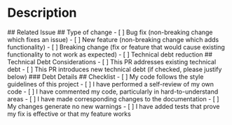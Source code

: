 # Description
<!-- PR_TPL_ID::HEADER -->
<!-- PR_TPL_FIELD::DESCRIPTION --><!-- Describe your changes in detail -->

<!-- PR_TPL_ID::RELATED_ISSUE_SECTION -->## Related Issue
<!-- PR_TPL_FIELD::RELATED_ISSUE_LINK --><!-- Please link to the issue here: -->

<!-- PR_TPL_ID::CHANGE_TYPE_SECTION -->## Type of change
<!-- PR_TPL_FIELD::CHANGE_TYPE_DESC --><!-- Please delete options that are not relevant. -->
<!-- PR_TPL_ITEM::CHANGE_BUGFIX -->- [ ] Bug fix (non-breaking change which fixes an issue)
<!-- PR_TPL_ITEM::CHANGE_FEATURE -->- [ ] New feature (non-breaking change which adds functionality)
<!-- PR_TPL_ITEM::CHANGE_BREAKING -->- [ ] Breaking change (fix or feature that would cause existing functionality to not work as expected)
<!-- PR_TPL_ITEM::CHANGE_DEBT -->- [ ] Technical debt reduction

<!-- PR_TPL_ID::DEBT_CONSIDERATIONS_SECTION -->## Technical Debt Considerations
<!-- PR_TPL_FIELD::DEBT_CONSIDERATIONS_DESC --><!-- Please complete the following section if addressing technical debt -->

<!-- PR_TPL_ITEM::DEBT_ADDRESSES -->- [ ] This PR addresses existing technical debt
<!-- PR_TPL_ITEM::DEBT_INTRODUCES -->- [ ] This PR introduces new technical debt (if checked, please justify below)

<!-- PR_TPL_ID::DEBT_DETAILS_SUBSECTION -->### Debt Details
<!-- PR_TPL_FIELD::DEBT_DETAILS_RESOLVED --><!-- If this PR addresses debt, which items from the debt document does it resolve? -->
<!-- PR_TPL_FIELD::DEBT_DETAILS_INTRODUCED --><!-- If this PR introduces debt, describe why it's necessary and how it will be resolved later -->

<!-- PR_TPL_ID::CHECKLIST_SECTION -->## Checklist

<!-- PR_TPL_ITEM::CHECKLIST_STYLE -->- [ ] My code follows the style guidelines of this project
<!-- PR_TPL_ITEM::CHECKLIST_SELF_REVIEW -->- [ ] I have performed a self-review of my own code
<!-- PR_TPL_ITEM::CHECKLIST_COMMENTS -->- [ ] I have commented my code, particularly in hard-to-understand areas
<!-- PR_TPL_ITEM::CHECKLIST_DOCS -->- [ ] I have made corresponding changes to the documentation
<!-- PR_TPL_ITEM::CHECKLIST_WARNINGS -->- [ ] My changes generate no new warnings
<!-- PR_TPL_ITEM::CHECKLIST_TESTS -->- [ ] I have added tests that prove my fix is effective or that my feature works

<!-- PR_TPL_ID::FOOTER -->
<!-- SchemaVersion: 1.0.0 -->
<!-- TemplateID: PULL_REQUEST_TEMPLATE -->
